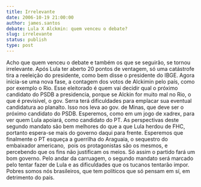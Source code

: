 ```yaml
---
title: Irrelevante
date: 2006-10-19 21:00:00
author: james.santos
debate: Lula X Alckmin: quem venceu o debate?
slug: irrelevante
status: publish 
type: post
---
```


Acho que quem venceu o debate e também os que se seguirão, se tornou irrelevante. Após Lula ter aberto 20 pontos de ventagem, só uma catástrofe tira a reeleição do presidente, como bem disse o presidente do IBGE. Agora inicia-se uma nova fase, a contagem dos votos de Alckimin pelo país, como por exemplo o Rio. Esse eleitorado é quem vai decidir qual o próximo candidato do PSDB a presidencia, porque se Alckin for muito mal no Rio, o que é previsivel, o gov. Serra terá dificuldades para emplacar sua eventual candidatura ao planalto. Isso nos leva ao gov. de Minas, que deve ser o próximo candidato do PSDB. Esperemos, como em um jogo de xadrex, para ver quem Lula apoiará, como candidato do PT. As perspectivas deste segundo mandato são bem melhores do que a que Lula herdou de FHC, portanto espera-se mais do governo daqui para frente. Esperemos que finalmente o PT esqueça a guerrilha do Araguaia, o sequestro do embaixador americano,  pois os protagonistas são os mesmos, e percebendo que os fins não justificam os meios. Só assim o partido fará um bom governo. Pelo andar da carruagem, o segundo mandato será marcado pelo tentar fazer de Lula e as dificuldades que os tucanos tentarão impor. Pobres somos nós brasileiros, que tem políticos que só pensam em sí, em detrimento do país.

